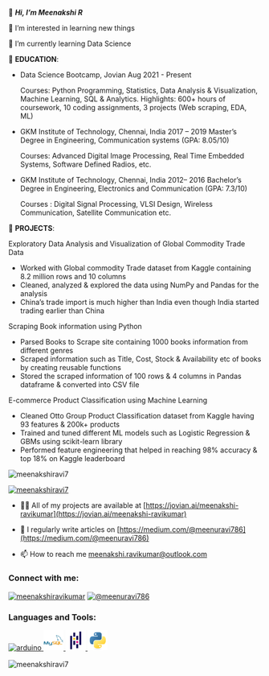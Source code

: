 👋 *****Hi, I’m Meenakshi R*****

👀 I’m interested in learning new things

🌱 I’m currently learning Data Science

🔗 **EDUCATION**:

- Data Science Bootcamp, Jovian
Aug 2021 - Present

  Courses: Python Programming, Statistics, Data Analysis & Visualization, Machine Learning, SQL & Analytics.
  Highlights: 600+ hours of coursework, 10 coding assignments, 3 projects (Web scraping, EDA, ML)

- GKM Institute of Technology, Chennai, India                                                                                                2017 – 2019
  Master’s Degree in Engineering, Communication systems (GPA: 8.05/10)

  Courses: Advanced Digital Image Processing, Real Time Embedded Systems, Software Defined Radios, etc.

- GKM Institute of Technology, Chennai, India                                                                                                2012– 2016 
  Bachelor’s Degree in Engineering, Electronics and Communication (GPA: 7.3/10)

  Courses : Digital Signal Processing, VLSI Design, Wireless Communication, Satellite Communication etc.

🔗 **PROJECTS**:

Exploratory Data Analysis and Visualization of Global Commodity Trade Data
 - Worked with Global commodity Trade dataset from Kaggle containing 8.2 million rows and 10 columns
 - Cleaned, analyzed & explored the data using NumPy and Pandas for the analysis
 - China’s trade import is much higher than India even though India started trading earlier than China


Scraping Book information using Python
 - Parsed Books to Scrape site containing 1000 books information from different genres 
 - Scraped information such as Title, Cost, Stock & Availability etc of books by creating reusable functions
 - Stored the scraped information of 100 rows & 4 columns in Pandas dataframe & converted into CSV file

E-commerce Product Classification using Machine Learning
 - Cleaned Otto Group Product Classification dataset from Kaggle having 93 features & 200k+ products
 - Trained and tuned different ML models such as Logistic Regression & GBMs using scikit-learn library
 - Performed feature engineering that helped in reaching 98% accuracy & top 18% on Kaggle leaderboard


<p align="left"> <img src="https://komarev.com/ghpvc/?username=meenakshiravi7&label=Profile%20views&color=0e75b6&style=flat" alt="meenakshiravi7" /> </p>

<p align="left"> <a href="https://github.com/ryo-ma/github-profile-trophy"><img src="https://github-profile-trophy.vercel.app/?username=meenakshiravi7" alt="meenakshiravi7" /></a> </p>

- 👨‍💻 All of my projects are available at [https://jovian.ai/meenakshi-ravikumar](https://jovian.ai/meenakshi-ravikumar)

- 📝 I regularly write articles on [https://medium.com/@meenuravi786](https://medium.com/@meenuravi786)

- 📫 How to reach me meenakshi.ravikumar@outlook.com

<h3 align="left">Connect with me:</h3>
<p align="left">
<a href="https://linkedin.com/in/meenakshiravikumar" target="blank"><img align="center" src="https://raw.githubusercontent.com/rahuldkjain/github-profile-readme-generator/master/src/images/icons/Social/linked-in-alt.svg" alt="meenakshiravikumar" height="30" width="40" /></a>
<a href="https://medium.com/@meenuravi786" target="blank"><img align="center" src="https://raw.githubusercontent.com/rahuldkjain/github-profile-readme-generator/master/src/images/icons/Social/medium.svg" alt="@meenuravi786" height="30" width="40" /></a>
</p>

<h3 align="left">Languages and Tools:</h3>
<p align="left"> <a href="https://www.arduino.cc/" target="_blank" rel="noreferrer"> <img src="https://cdn.worldvectorlogo.com/logos/arduino-1.svg" alt="arduino" width="40" height="40"/> </a> <a href="https://www.mysql.com/" target="_blank" rel="noreferrer"> <img src="https://raw.githubusercontent.com/devicons/devicon/master/icons/mysql/mysql-original-wordmark.svg" alt="mysql" width="40" height="40"/> </a> <a href="https://pandas.pydata.org/" target="_blank" rel="noreferrer"> <img src="https://raw.githubusercontent.com/devicons/devicon/2ae2a900d2f041da66e950e4d48052658d850630/icons/pandas/pandas-original.svg" alt="pandas" width="40" height="40"/> </a> <a href="https://www.python.org" target="_blank" rel="noreferrer"> <img src="https://raw.githubusercontent.com/devicons/devicon/master/icons/python/python-original.svg" alt="python" width="40" height="40"/> </a> </p>

<p><img align="center" src="https://github-readme-streak-stats.herokuapp.com/?user=meenakshiravi7&" alt="meenakshiravi7" /></p>



<!---
meenakshiravi7/meenakshiravi7 is a ✨ special ✨ repository because its `README.md` (this file) appears on your GitHub profile.
You can click the Preview link to take a look at your changes.
--->
